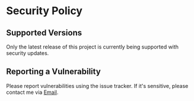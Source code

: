 # Security Policy

## Supported Versions

Only the latest release of this project is currently being supported with security updates.

## Reporting a Vulnerability

Please report vulnerabilities using the issue tracker. If it's sensitive, 
please contact me via [Email][].

[Email]: dennis@dlo.wtf
